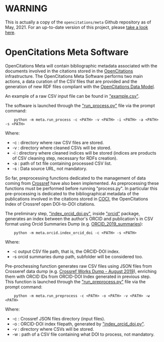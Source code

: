 # WARNING
This is actually a copy of the `opencitations/meta` Github repository as of May, 2021. For an up-to-date version of this project, please [take a look here](https://github.com/opencitations/meta).

# OpenCitations Meta Software

OpenCitations Meta will contain bibliographic metadata associated with the documents involved in the citations stored in the [OpenCitations](https://opencitations.net/) infrastructure. The OpenCitations Meta Software performs two main actions, a data curation of the CSV files that are provided and the generation of new RDF files compliant with the [OpenCitations Data Model](http://opencitations.net/model).

An example of a raw CSV input file can be found in ["example.csv"](https://github.com/opencitations/meta/blob/master/example.csv).

The software is launched through the ["run_process.py"](https://github.com/opencitations/meta/blob/master/run_process.py) file via the prompt command:
```console
    python -m meta.run_process -c <PATH> -v <PATH> -i <PATH> -a <PATH> -s <PATH>
```
Where:
- -c : directory where raw CSV files are stored.
- -v : directory where cleaned CSVs will be stored.
- -i : directory where cleaned indices will be stored (indices are products of CSV cleaning step, necessary for RDFs creation).
- -a : path of txt file containing processed CSV list.
- -s : Data source URL, not mandatory.

So far, preprocessing functions dedicated to the management of data coming from [Crossref](https://www.crossref.org/) have also been implemented. As preprocessing these functions must be performed before running "process.py". In particular this pre-processing is dedicated to the bibliographical metadata of the publications involved in the citations stored in [COCI](http://opencitations.net/index/coci), the OpenCitations Index of Crossref open DOI-to-DOI citations.

The preliminary step, ["index\_orcid\_doi.py"](https://github.com/opencitations/meta/blob/master/orcid/index_orcid_doi.py), inside ["orcid"](https://github.com/opencitations/meta/blob/master/orcid) package, generates an index between the author's ORCID and publication's in CSV format using Orcid Summaries Dump (e.g. [ORCID_2019_summaries](https://orcid.figshare.com/articles/ORCID_Public_Data_File_2019/9988322)):
```console
    python -m meta.orcid.index_orcid_doi -c <PATH> -s <PATH>
```
Where:
- -c output CSV file path, that is, the ORCID-DOI index.
- -s orcid summaries dump path, subfolder will be considered too.

Pre-prochessing function generates raw CSV files using JSON files from Crosseref data dump (e.g. [Crossref Works Dump - August 2019](https://figshare.com/articles/Crossref_Works_Dump_-_August_2019/9751865)), enriching them with ORCID IDs from ORCID-DOI Index generated in previous step.
This function is launched through the ["run_preprocess.py"](https://github.com/opencitations/meta/blob/master/run_preprocess.py) file via the prompt command:
```console
    python -m meta.run_preprocess -c <PATH> -o <PATH> -v <PATH> -w <PATH>
```
Where:
- -c : Crossref JSON files directory (input files).
- -o : ORCID-DOI index filepath, generated by ["index\_orcid\_doi.py"](https://github.com/opencitations/meta/blob/master/orcid/index_orcid_doi.py).
- -v : directory where CSVs will be stored.
- -w : path of a CSV file containing what DOI to process, not mandatory.